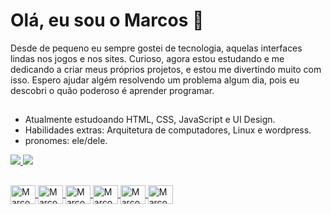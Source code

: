 <h1>Olá, eu sou o Marcos 👋</h1>


<p>
Desde de pequeno eu sempre gostei de tecnologia, aquelas interfaces lindas nos jogos e nos sites.
Curioso, agora estou estudando e me dedicando a criar meus próprios projetos, e estou me divertindo muito com isso.
Espero ajudar algém resolvendo um problema algum dia, pois eu descobri o quão poderoso é aprender programar.
</p>

##

- Atualmente estudoando HTML, CSS, JavaScript e UI Design.
- Habilidades extras: Arquitetura de computadores, Linux e wordpress.
- pronomes: ele/dele.

<div>
  <a href="https://marcos-ramos-dev.github.io">
  <img heght="180em" src="https://github-readme-stats.vercel.app/api?username=marcosramoss&show_icons=true&theme=tokyonight&include_all_commits=true&count_private=true"/>
  <img heght="180em" src="https://github-readme-stats.vercel.app/api/top-langs/?username=marcosramoss&layout=compact&langs_count=16&theme=tokyonight"/>
</div>

  ##
  
  <div>
    <img align="center" alt="Marcos-Figma" height="30" width="40" src="https://cdn.jsdelivr.net/gh/devicons/devicon/icons/figma/figma-original.svg">
    <img align="center" alt="Marcos-HTML" height="30" width="40" src="https://cdn.jsdelivr.net/gh/devicons/devicon/icons/html5/html5-original.svg">
    <img align="center" alt="Marcos-CSS" height="30" width="40" src="https://cdn.jsdelivr.net/gh/devicons/devicon/icons/css3/css3-original.svg">
    <img align="center" alt="Marcos-JS" height="30" width="40" src="https://cdn.jsdelivr.net/gh/devicons/devicon/icons/javascript/javascript-original.svg">
    <img align="center" alt="Marcos-JS" height="30" width="40" src="https://cdn.jsdelivr.net/gh/devicons/devicon/icons/linux/linux-original.svg">
    <img align="center" alt="Marcos-JS" height="30" width="40" src="https://cdn.jsdelivr.net/gh/devicons/devicon/icons/wordpress/wordpress-plain.svg">
  </div>

